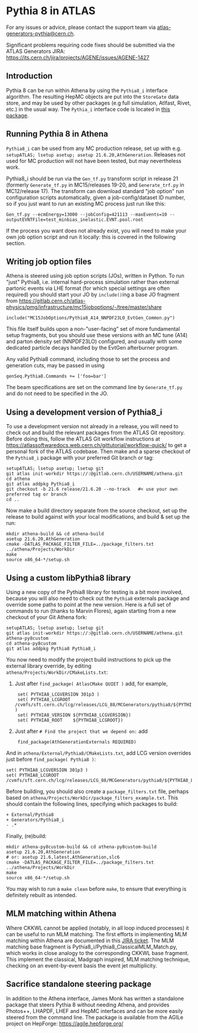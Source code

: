 # Pythia 8 in ATLAS

For any issues or advice, please contact the support team via atlas-generators-pythia@cern.ch.

Significant problems requiring code fixes should be submitted via the ATLAS
Generators JIRA: https://its.cern.ch/jira/projects/AGENE/issues/AGENE-1427


## Introduction

Pythia 8 can be run within Athena by using the `Pythia8_i` interface algorithm.
The resulting HepMC objects are put into the `StoreGate` data store, and may be
used by other packages (e.g full simulation, Atlfast, Rivet, etc.) in the usual
way. The `Pythia_i` interface code is located in [this
package](https://gitlab.cern.ch/atlas/athena/tree/21.6/Generators/Pythia8_i).


## Running Pythia 8 in Athena

`Pythia8_i` can be used from any MC production release, set up with
e.g. `setupATLAS; lsetup asetup; asetup 21.6.20,AthGeneration`.  Releases not
used for MC production will not have been tested, but may nevertheless work.

Pythia8_i should be run via the `Gen_tf.py` transform script in release 21
(formerly `Generate_tf.py` in MC15/releases 19-20, and `Generate_trf.py` in
MC12/release 17).  The transform can download standard "job option" run
configuration scripts automatically, given a job-config/dataset ID number, so if
you just want to run an existing MC process just run like this:

    Gen_tf.py --ecmEnergy=13000 --jobConfig=421113 --maxEvents=10 --outputEVNTFile=test_minbias_inelastic.EVNT.pool.root

If the process you want does not already exist, you will need to make your own
job option script and run it locally: this is covered in the following section.


## Writing job option files

Athena is steered using job option scripts (JOs), written in Python. To run
"just" Pythia8, i.e. internal hard-process simulation rather than external
partonic events via LHE format (for which special settings are often required)
you should start your JO by `include()`ing a base JO fragment from
https://gitlab.cern.ch/atlas-physics/pmg/infrastructure/mc15joboptions/-/tree/master/share

    include("MC15JobOptions/Pythia8_A14_NNPDF23LO_EvtGen_Common.py")

This file itself builds upon a non-"user-facing" set of more fundamental setup
fragments, but you should use these versions with an MC tune (A14) and parton
density set (NNPDF23LO) configured, and usually with some dedicated particle
decays handled by the EvtGen afterburner program.

Any valid Pythia8 command, including those to set the process and generation cuts, may be passed in using

    genSeq.Pythia8.Commands += ['foo=bar']

The beam specifications are set on the command line by `Generate_tf.py` and do not need to be specified in the JO.


## Using a development version of Pythia8_i

To use a development version not already in a release, you will need to check
out and build the relevant packages from the ATLAS Git repository. Before doing
this, follow the ATLAS Git workflow instructions at
https://atlassoftwaredocs.web.cern.ch/gittutorial/workflow-quick/ to get a
personal fork of the ATLAS codebase. Then make and a sparse checkout of the
`Pythia8_i` package with your preferred Git branch or tag:

    setupATLAS; lsetup asetup; lsetup git
    git atlas init-workdir https://:@gitlab.cern.ch/USERNAME/athena.git
    cd athena
    git atlas addpkg Pythia8_i
    git checkout -b 21.6 release/21.6.20 --no-track   #< use your own preferred tag or branch
    cd ..

Now make a build directory separate from the source checkout, set up the release
to build against with your local modifications, and build & set up the run:

    mkdir athena-build && cd athena-build
    asetup 21.6.20,AthGeneration
    cmake -DATLAS_PACKAGE_FILTER_FILE=../package_filters.txt ../athena/Projects/WorkDir
    make
    source x86_64-*/setup.sh


## Using a custom libPythia8 library

Using a new copy of the Pythia8 library for testing is a bit more involved,
because you will also need to check out the `Pythia8` externals package and
override some paths to point at the new version. Here is a full set of commands
to run (thanks to Marvin Flores), again starting from a new checkout of your Git
Athena fork:

    setupATLAS; lsetup asetup; lsetup git
    git atlas init-workdir https://:@gitlab.cern.ch/USERNAME/athena.git athena-py8custom
    cd athena-py8custom
    git atlas addpkg Pythia8 Pythia8_i

You now need to modify the project build instructions to pick up the external
library override, by editing `athena/Projects/WorkDir/CMakeLists.txt`:

1. Just after `find_package( AtlasCMake QUIET )` add, for example,

        set( PYTHIA8_LCGVERSION 301p3 )
        set( PYTHIA8_LCGROOT  /cvmfs/sft.cern.ch/lcg/releases/LCG_88/MCGenerators/pythia8/${PYTHIA8_LCGVERSION}/${LCG_PLATFORM} )
        set( PYTHIA8_VERSION ${PYTHIA8_LCGVERSION})
        set( PYTHIA8_ROOT    ${PYTHIA8_LCGROOT})

2. Just after `# Find the project that we depend on:` add

        find_package(AthGenerationExternals REQUIRED)

And in `athena/External/Pythia8/CMakeLists.txt`, add LCG version overrides just
before `find_package( Pythia8 )`:

    set( PYTHIA8_LCGVERSION 301p3 )
    set( PYTHIA8_LCGROOT /cvmfs/sft.cern.ch/lcg/releases/LCG_88/MCGenerators/pythia8/${PYTHIA8_LCGVERSION}/${LCG_PLATFORM})

Before building, you should also create a `package_filters.txt` file, perhaps
based on `athena/Projects/WorkDir/package_filters_example.txt`. This should contain the
following lines, specifying which packages to build:

    + External/Pythia8
    + Generators/Pythia8_i
    - .*

Finally, (re)build:

    mkdir athena-py8custom-build && cd athena-py8custom-build
    asetup 21.6.20,AthGeneration
    # or: asetup 21.6,latest,AthGeneration,slc6
    cmake -DATLAS_PACKAGE_FILTER_FILE=../package_filters.txt ../athena/Projects/WorkDir
    make
    source x86_64-*/setup.sh

You may wish to run a `make clean` before `make`, to ensure that everything is
definitely rebuilt as intended.

## MLM matching within Athena
Where CKKWL cannot be applied (notably, in all loop induced processes) it can be useful to run MLM matching.
The first efforts in implementing MLM matching within Athena are documented in this [JIRA ticket](https://its.cern.ch/jira/browse/AGENE-1879).
The MLM matching base fragment is Pythia8_i/Pythia8_ClassicalMLM_Match.py, which works in close analogy to the corresponding CKKWL base fragment.
This implement the classical, Madgraph inspired, MLM matching technique,  checking on an event-by-event basis the event jet multiplicity.

## Sacrifice standalone steering package

In addition to the Athena interface, James Monk has written a standalone package
that steers Pythia 8 without needing Athena, and provides Photos++, LHAPDF, LHEF
and HepMC interfaces and can be more easily steered from the command line.  The
package is available from the AGILe project on HepForge: https://agile.hepforge.org/
